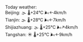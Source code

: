 Today weather:  
Beijing: 🌫  🌡️+24°C 🌬️←4km/h  
Tianjin: 🌫  🌡️+28°C 🌬️←7km/h  
Shijiazhuang: 🌫  🌡️+25°C 🌬️↗4km/h  
Tangshan: ☀️   🌡️+25°C 🌬️←9km/h  
